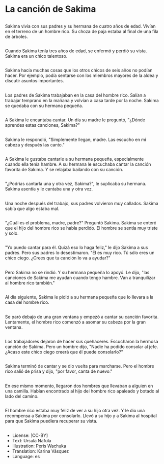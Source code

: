 # La canción de Sakima

##
Sakima vivía con sus padres y su hermana de cuatro años de edad. Vivían en el terreno de un hombre rico. Su choza de paja estaba al final de una fila de árboles.

##
Cuando Sakima tenía tres años de edad, se enfermó y perdió su vista. Sakima era un chico talentoso.

##
Sakima hacía muchas cosas que los otros chicos de seis años no podían hacer. Por ejemplo, podía sentarse con los miembros mayores de la aldea y discutir asuntos importantes.

##
Los padres de Sakima trabajaban en la casa del hombre rico. Salían a trabajar temprano en la mañana y volvían a casa tarde por la noche. Sakima se quedaba con su hermana pequeña.

##
A Sakima le encantaba cantar. Un día su madre le preguntó, "¿Dónde aprendes estas canciones, Sakima?"

##
Sakima le respondió, "Simplemente llegan, madre. Las escucho en mi cabeza y después las canto."

##
A Sakima le gustaba cantarle a su hermana pequeña, especialmente cuando ella tenía hambre. A su hermana le escuchaba cantar la canción favorita de Sakima. Y se relajaba bailando con su canción.

##
"¿Podrías cantarla una y otra vez, Sakima?", le suplicaba su hermana. Sakima asentía y le cantaba una y otra vez.

##
Una noche después del trabajo, sus padres volvieron muy callados. Sakima sabía que algo estaba mal.

##
"¿Cuál es el problema, madre, padre?" Preguntó Sakima. Sakima se enteró que el hijo del hombre rico se había perdido. El hombre se sentía muy triste y solo.

##
"Yo puedo cantar para él. Quizá eso lo haga feliz," le dijo Sakima a sus padres. Pero sus padres lo desestimaron. "Él es muy rico. Tú sólo eres un chico ciego. ¿Crees que tu canción lo va a ayudar?"

##
Pero Sakima no se rindió. Y su hermana pequeña lo apoyó. Le dijo, "las canciones de Sakima me ayudan cuando tengo hambre. Van a tranquilizar al hombre rico también."

##
Al día siguiente, Sakima le pidió a su hermana pequeña que lo llevara a la casa del hombre rico.

##
Se paró debajo de una gran ventana y empezó a cantar su canción favorita. Lentamente, el hombre rico comenzó a asomar su cabeza por la gran ventana.

##
Los trabajadores dejaron de hacer sus quehaceres. Escucharon la hermosa canción de Sakima. Pero un hombre dijo, "Nadie ha podido consolar al jefe. ¿Acaso este chico ciego creerá que él puede consolarlo?"

##
Sakima terminó de cantar y se dio vuelta para marcharse. Pero el hombre rico salió de prisa y dijo, "por favor, canta de nuevo."

##
En ese mismo momento, llegaron dos hombres que llevaban a alguien en una camilla. Habían encontrado al hijo del hombre rico apaleado y botado al lado del camino.

##
El hombre rico estaba muy feliz de ver a su hijo otra vez. Y le dio una recompensa a Sakima por consolarlo. Llevó a su hijo y a Sakima al hospital para que Sakima puediera recuperar su vista.

##
* License: [CC-BY]
* Text: Ursula Nafula
* Illustration: Peris Wachuka
* Translation: Karina Vásquez
* Language: es
